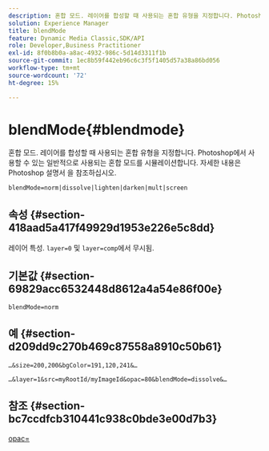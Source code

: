```yaml
---
description: 혼합 모드. 레이어를 합성할 때 사용되는 혼합 유형을 지정합니다. Photoshop에서 사용할 수 있는 일반적으로 사용되는 혼합 모드를 시뮬레이션합니다. 자세한 내용은 Photoshop 설명서 을 참조하십시오.
solution: Experience Manager
title: blendMode
feature: Dynamic Media Classic,SDK/API
role: Developer,Business Practitioner
exl-id: 8f0b8b0a-a8ac-4932-986c-5d14d3311f1b
source-git-commit: 1ec8b59f442eb96c6c3f5f1405d57a38a86bd056
workflow-type: tm+mt
source-wordcount: '72'
ht-degree: 15%

---
```


# blendMode{#blendmode}

혼합 모드. 레이어를 합성할 때 사용되는 혼합 유형을 지정합니다. Photoshop에서 사용할 수 있는 일반적으로 사용되는 혼합 모드를 시뮬레이션합니다. 자세한 내용은 Photoshop 설명서 을 참조하십시오.

`blendMode=norm|dissolve|lighten|darken|mult|screen`

## 속성 {#section-418aad5a417f49929d1953e226e5c8dd}

레이어 특성. `layer=0` 및 `layer=comp`에서 무시됨.

## 기본값 {#section-69829acc6532448d8612a4a54e86f00e}

`blendMode=norm`

## 예 {#section-d209dd9c270b469c87558a8910c50b61}

`…&size=200,200&bgColor=191,120,241&…`

`…&layer=1&src=myRootId/myImageId&opac=80&blendMode=dissolve&…`

## 참조 {#section-bc7ccdfcb310441c938c0bde3e00d7b3}

[opac=](../../../../../is-api/http-ref/image-serving-api-ref/c-http-protocol-reference/c-command-reference/r-opac.md#reference-d2269b51aca34599a08d0a46ee5c27e5)
